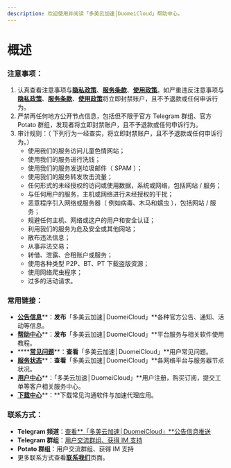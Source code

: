 ```yaml
---
description: 欢迎使用并阅读「多美云加速│DuomeiCloud」帮助中心。
---
```


# 概述

### 注意事项： <a id="&#x6CE8;&#x610F;&#x4E8B;&#x9879;&#xFF1A;"></a>

1. 认真查看注意事项与[**隐私政策**](https://lululucloud.xyz/privacy-policy)、[**服务条款**](https://lululucloud.xyz/tos)、[**使用政策**](https://lululucloud.xyz/aup)。如严重违反注意事项与[**隐私政策**](https://lululucloud.xyz/privacy-policy)、[**服务条款**](https://lululucloud.xyz/tos)、[**使用政策**](https://lululucloud.xyz/aup)将立即封禁账户，且不予退款或任何申诉行为。
2. 严禁再任何地方公开节点信息，包括但不限于官方 Telegram 群组、官方 Potato 群组，发现者将立即封禁账户，且不予退款或任何申诉行为。
3. 审计规则：（ 下列行为一经查实，将立即封禁账户，且不予退款或任何申诉行为。）
   * 使用我们的服务访问儿童色情网站；
   * 使用我们的服务进行洗钱；
   * 使用我们的服务发送垃圾邮件（ SPAM ）；
   * 使用我们的服务转发攻击流量；
   * 任何形式的未经授权的访问或使用数据，系统或网络，包括网站 / 服务；
   * 与任何用户的服务，主机或网络进行未经授权的干扰；
   * 恶意程序引入网络或服务器（ 例如病毒、木马和蠕虫 ），包括网站 / 服务；
   * 规避任何主机、网络或这户的用户和安全认证；
   * 利用我们的服务为危及安全或其他网站；
   * 散布违法信息；
   * 从事非法交易；
   * 转借、泄露、合租账户或服务；
   * 使用各种类型 P2P、BT、PT 下载盗版资源；
   * 使用网络爬虫程序；
   * 过多的活动请求。

### 常用链接： <a id="&#x5E38;&#x7528;&#x94FE;&#x63A5;&#xFF1A;"></a>

* [**公告信息**](https://lululucloud.xyz/official-news)**：**发布**「多美云加速│DuomeiCloud」**各种官方公告、通知、活动等信息。
* [**帮助中心**](https://docs.lululucloud.xyz)**：**发布**「多美云加速│DuomeiCloud」**平台服务与相关软件使用教程。
* \*\*\*\*[**常见问题**](https://lululucloud.xyz/faq)**：**查看**「多美云加速│DuomeiCloud」**用户常见问题。
* [**服务状态**](https://status.lululucloud.top/)**：**查看**「多美云加速│DuomeiCloud」**各网络平台与服务器节点状况。
* [**用户中心**](https://lululucloud.top/)**：「多美云加速│DuomeiCloud」**用户注册，购买订阅，提交工单等客户相关服务中心。
* [**下载中心**](https://lululucloud.xyz/downloads)**：**下载常见沟通软件与加速代理应用。

### 联系方式： <a id="&#x8054;&#x7CFB;&#x65B9;&#x5F0F;&#xFF1A;"></a>

* **Telegram 频道**：[查看**「多美云加速│DuomeiCloud」**公告信息推送](https://t.me/duomeicloud)
* **Telegram 群组**：[用户交流群组、获得 IM 支持](https://t.me/duomeicloud_group)
* **Potato 群组**：用户交流群组、获得 IM 支持
* 更多联系方式查看[**联系我们**](https://lululucloud.xyz/contact)页面。

